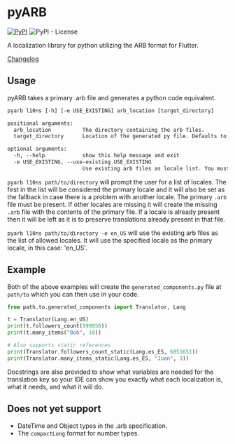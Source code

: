 # pyARB

[![PyPI](https://img.shields.io/pypi/v/pyARB)](https://pypi.org/project/pyARB/)
![PyPI - License](https://img.shields.io/pypi/l/pyARB)

A localization library for python utilizing the ARB format for Flutter.

[Changelog](./CHANGELOG.md)

## Usage

pyARB takes a primary .arb file and generates a python code equivalent.

```txt
pyarb l10ns [-h] [-e USE_EXISTING] arb_location [target_directory]

positional arguments:
  arb_location          The directory containing the arb files.
  target_directory      Location of the generated py file. Defaults to the directory above arb_location.

optional arguments:
  -h, --help            show this help message and exit
  -e USE_EXISTING, --use-existing USE_EXISTING
                        Use existing arb files as locale list. You must specify the primary arb here
```

`pyarb l10ns path/to/directory` will prompt the user for a list of locales. The first in the list will be considered the primary locale and it will also be set as the fallback in case there is a problem with another locale. The primary `.arb` file must be present. If other locales are missing it will create the missing `.arb` file with the contents of the primary file. If a locale is already present then it will be left as it is to preserve translations already present in that file.

`pyarb l10ns path/to/directory -e en_US` will use the existing arb files as the list of allowed locales. It will use the specified locale as the primary locale, in this case: 'en_US'.

## Example

Both of the above examples will create the `generated_components.py` file at `path/to` which you can then use in your code.

```python
from path.to.generated_components import Translator, Lang

t = Translator(Lang.en_US)
print(t.followers_count(999950))
print(t.many_items("Bob", 10))

# Also supports static references
print(Translator.followers_count_static(Lang.es_ES, 6851651))
print(Translator.many_items_static(Lang.es_ES, "Juan", 3))
```

Docstrings are also provided to show what variables are needed for the translation key so your IDE can show you exactly what each localization is, what it needs, and what it will do.

## Does not yet support

- DateTime and Object types in the .arb specification.
- The `compactLong` format for number types.
